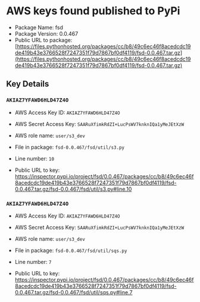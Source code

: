 # AWS keys found published to PyPi

* Package Name: fsd
* Package Version: 0.0.467
* Public URL to package: [https://files.pythonhosted.org/packages/cc/b8/49c6ec46f8acedcdc19de419b43e3766528f7247351f79d7867bf0df4119/fsd-0.0.467.tar.gz](https://files.pythonhosted.org/packages/cc/b8/49c6ec46f8acedcdc19de419b43e3766528f7247351f79d7867bf0df4119/fsd-0.0.467.tar.gz)

## Key Details

### `AKIAZ7YFAWD6HLD47Z4O`

* AWS Access Key ID: `AKIAZ7YFAWD6HLD47Z4O`
* AWS Secret Access Key: `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` 
* AWS role name: `user/s3_dev`
* File in package: `fsd-0.0.467/fsd/util/s3.py`
* Line number: `10`

* Public URL to key: https://inspector.pypi.io/project/fsd/0.0.467/packages/cc/b8/49c6ec46f8acedcdc19de419b43e3766528f7247351f79d7867bf0df4119/fsd-0.0.467.tar.gz/fsd-0.0.467/fsd/util/s3.py#line.10



### `AKIAZ7YFAWD6HLD47Z4O`

* AWS Access Key ID: `AKIAZ7YFAWD6HLD47Z4O`
* AWS Secret Access Key: `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` 
* AWS role name: `user/s3_dev`
* File in package: `fsd-0.0.467/fsd/util/sqs.py`
* Line number: `7`

* Public URL to key: https://inspector.pypi.io/project/fsd/0.0.467/packages/cc/b8/49c6ec46f8acedcdc19de419b43e3766528f7247351f79d7867bf0df4119/fsd-0.0.467.tar.gz/fsd-0.0.467/fsd/util/sqs.py#line.7


